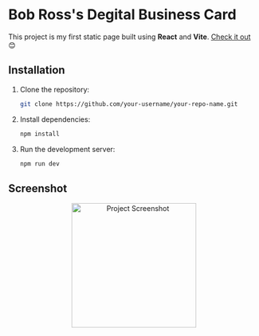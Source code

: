 # Bob Ross's Degital Business Card

This project is my first static page built using **React** and **Vite**.
[Check it out](https://degitbuscard.netlify.app/) 😊

## Installation

1. Clone the repository:

   ```bash
   git clone https://github.com/your-username/your-repo-name.git
   ```
2. Install dependencies:

   ```bash
   npm install
   ```
3. Run the development server:

   ```bash
   npm run dev
   ```

## Screenshot
<p align="center">
  <img src="https://github.com/user-attachments/assets/ba38367f-b22d-4f43-89bb-51fd5dd28b49" alt="Project Screenshot" width="250">
</p>
